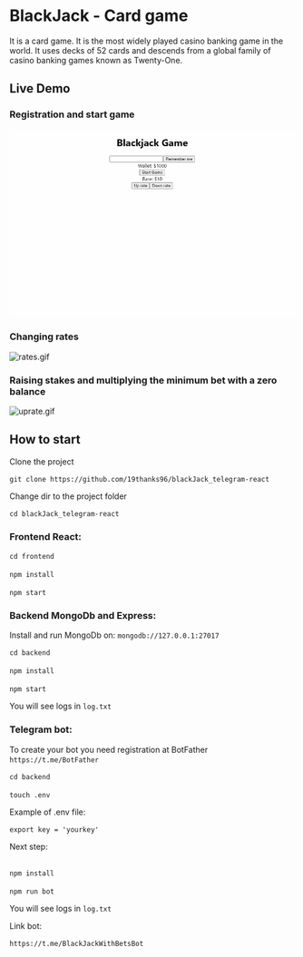 # BlackJack - Card game
It is a card game. It is the most widely played casino banking game in the world.
It uses decks of 52 cards and descends from a global family of casino banking games known as Twenty-One.

## Live Demo

### Registration and start game
![start.gif](./gifs/start.gif)

### Changing rates
![rates.gif](./gifs/rates.gif)
### Raising stakes and multiplying the minimum bet with a zero balance
![uprate.gif](./gifs/uprate.gif)

## How to start

Clone the project
```
git clone https://github.com/19thanks96/blackJack_telegram-react
```

Change dir to the project folder
```
cd blackJack_telegram-react
```

### Frontend React:
```
cd frontend

npm install

npm start
```
### Backend MongoDb and Express:
Install and run MongoDb on: `mongodb://127.0.0.1:27017`
```
cd backend

npm install

npm start
```
You will see logs in `log.txt`
### Telegram bot:
To create your bot you need registration at BotFather
`https://t.me/BotFather`

```
cd backend

touch .env

```

Example of .env file:
```
export key = 'yourkey'

```
Next step:

```

npm install

npm run bot
```
You will see logs in `log.txt`

Link bot:
```
https://t.me/BlackJackWithBetsBot
```